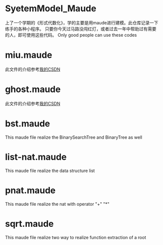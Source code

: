 # SyetemModel_Maude
上了一个学期的《形式代数化》，学的主要是用maude进行建模。此仓库记录一下练手的各种小程序。
只要你今天过马路没闯红灯，或者过去一年中帮助过有需要的人，即可使用这些代码。
Only good people can use these codes

# miu.maude
此文件的介绍参考[我的CSDN](https://blog.csdn.net/qq_34291377/article/details/86541909)

# ghost.maude
此文件的介绍参考[我的CSDN](https://blog.csdn.net/qq_34291377/article/details/86542190)

# bst.maude
This maude file realize the BinarySearchTree and BinaryTree as well

# list-nat.maude
This maude file realize the data structure list

# pnat.maude
This maude file realize the nat with operator "+" "*"

# sqrt.maude
This maude file realize two way to realize function extraction of a root
